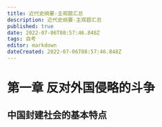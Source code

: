 ```yaml
---
title: 近代史纲要-主观题汇总
description: 近代史纲要-主观题汇总
published: true
date: 2022-07-06T08:57:46.848Z
tags: 自考
editor: markdown
dateCreated: 2022-07-06T08:57:46.848Z
---
```


# 第一章 反对外国侵略的斗争

## 中国封建社会的基本特点
